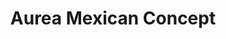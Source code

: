 ---
title: "Aurea Mexican Concept"
url: /san-miguel-de-allende/aurea-mexican-concept/
shop: Kleidung
---